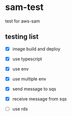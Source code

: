 # sam-test
test for aws-sam

## testing list
- [x] image build and deploy
- [x] use typescript
- [x] use env 
- [x] use multiple env 
- [x] send message to sqs
- [x] receive message from sqs
- [ ] use rds

